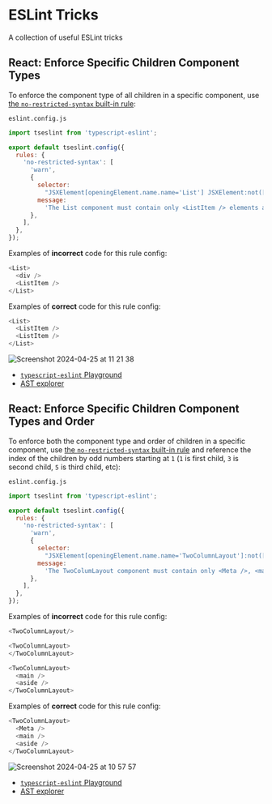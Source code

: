 # ESLint Tricks

A collection of useful ESLint tricks

## React: Enforce Specific Children Component Types

To enforce the component type of all children in a specific component, use [the `no-restricted-syntax` built-in rule](https://eslint.org/docs/latest/rules/no-restricted-syntax):

`eslint.config.js`

```js
import tseslint from 'typescript-eslint';

export default tseslint.config({
  rules: {
    'no-restricted-syntax': [
      'warn',
      {
        selector:
          "JSXElement[openingElement.name.name='List'] JSXElement:not([openingElement.name.name='ListItem'])",
        message:
          'The List component must contain only <ListItem /> elements as children',
      },
    ],
  },
});
```

Examples of **incorrect** code for this rule config:

```js
<List>
  <div />
  <ListItem />
</List>
```

Examples of **correct** code for this rule config:

```js
<List>
  <ListItem />
  <ListItem />
</List>
```

![Screenshot 2024-04-25 at 11 21 38](https://github.com/karlhorky/eslint-tricks/assets/1935696/81db901d-9f44-4020-83c9-bcf00d5878f8)

- [`typescript-eslint` Playground](https://typescript-eslint.io/play/#ts=5.3.3&fileType=.tsx&code=GYVwdgxgLglg9mABAGRgZygCgJSIN4C%2BAUKJLAiulAJJQCmAtjvsUQDwB8RiibqGXHjzYATGADdEAekFC%2BVWo2my2U-lC7de62cPWKGyrXoX1DMrap3sLRO-YcOgA&eslintrc=N4KABGBEBOCuA2BTAzpAXGUEKQHYHsBaaFAF2gEsBjUxAE0OQE9dSBDAD3TAG1xscAdzbRckADT8BWAdkjJESGvmjdIAKQDKADQCiSALaJWPfAAdjFXAHN9iI6wB0uNkeevEAXgDkAGQrIpN4AumBaeobGpGgEpAAUpha4VraRTi5uGV5%2BAaQAkrQGIQCUElKykEbIyGzWiOjlslAAKgAWiGD%2BgWBU%2BAZm%2BLhRYAaw3b2sbFZgg-BMYAA8XfmFYAD0AHxgivZRyGBs%2B1StFPB0JGKNYAC%2B5cH8t9dAA&tsconfig=N4KABGBEDGD2C2AHAlgGwKYCcDyiAuysAdgM6QBcYoEEkJemy0eAcgK6qoDCAFutAGsylBm3TgwAXxCSgA&tokens=false)
- [AST explorer](https://astexplorer.net/#/gist/d6366a9a786f34682ba023163d3834c8/bc2e151e077502f597ee51eabb718c6fc4ee493b)

## React: Enforce Specific Children Component Types and Order

To enforce both the component type and order of children in a specific component, use [the `no-restricted-syntax` built-in rule](https://eslint.org/docs/latest/rules/no-restricted-syntax) and reference the index of the children by odd numbers starting at `1` (`1` is first child, `3` is second child, `5` is third child, etc):

`eslint.config.js`

```js
import tseslint from 'typescript-eslint';

export default tseslint.config({
  rules: {
    'no-restricted-syntax': [
      'warn',
      {
        selector:
          "JSXElement[openingElement.name.name='TwoColumnLayout']:not([children.1.openingElement.name.name='Meta']), JSXElement[openingElement.name.name='TwoColumnLayout']:not([children.3.openingElement.name.name='main']), JSXElement[openingElement.name.name='TwoColumnLayout']:not([children.5.openingElement.name.name='aside'])",
        message:
          'The TwoColumLayout component must contain only <Meta />, <main> and <aside> elements as children, in exactly this order',
      },
    ],
  },
});
```

Examples of **incorrect** code for this rule config:

```js
<TwoColumnLayout/>

<TwoColumnLayout>
</TwoColumnLayout>

<TwoColumnLayout>
  <main />
  <aside />
</TwoColumnLayout>
```

Examples of **correct** code for this rule config:

```js
<TwoColumnLayout>
  <Meta />
  <main />
  <aside />
</TwoColumnLayout>
```

![Screenshot 2024-04-25 at 10 57 57](https://github.com/karlhorky/eslint-tricks/assets/1935696/95e18960-4e8e-4b41-b0c8-42b86115bf28)

- [`typescript-eslint` Playground](https://typescript-eslint.io/play/#ts=5.3.3&fileType=.tsx&code=GYVwdgxgLglg9mABAFQO5wMJwDYgLZgAyAhgJ5whQAUAlIgN4C%2BAUKJLAogLICmUxtBi2YAeAHzNEiEWkw58RMhSgB6CZOmysuAiXKUJUkSq3zdSg8w0z02hXuWGp0vMRhI1Go8QDOMACY8iJ5GJrZmivpQ6kamOpGOXtK8-MFORq7uaUkivgFBIdJhcvEOlsbqVlXV1UA&eslintrc=N4KABGBEBOCuA2BTAzpAXGUEKQHYHsBaaFAF2gEsBjUxAE0OQE9dSBDAD3TAG1xscAdzbRckADT8BWAdkjJESGvmjdIAKQDKADQCiSALaJWPfAAdjFXAHN9iI6wB0uNkeevEAXgDkAFUH4AML48LAGuAAybEz4sKTeALpoBKQAFDxUABYU8HQkuI4AjI7mljZ2DqTubi5GPgCyiOyJAJTiYFp6hsakpha4VrbdTrWI1V5%2BAcGh4VExcYnJ%2BGkZ2bn5jgDMJf2DFT3j4z4GbFat7Z37JqUD5cNVo0eTQSFhkdGx8Ukp6Vk5ecZHABWHZlIb2A6PUY%2BNjICh0RCtCRSWSQIzIZBsayIdAo2RQXyZRBgfwvGZzT5gKj4AxmfC4HpgAywZCkKn09hWMD0%2BBMMAAHka7DAAHoAHztfknKxisBsXB0AWw%2BGIWWKCGsZByrV-dbGdpcxAcNg0XlgUjZLUqBGqPFgAC%2BKIS-Ed9qAA&tsconfig=N4KABGBEDGD2C2AHAlgGwKYCcDyiAuysAdgM6QBcYoEEkJemy0eAcgK6qoDCAFutAGsylBm3TgwAXxCSgA&tokens=false)
- [AST explorer](https://astexplorer.net/#/gist/0c94bae9f735b6e337c1b49ea348de02/09b550f2f5029dec9787b77635d8e0f7e9cd0554)
